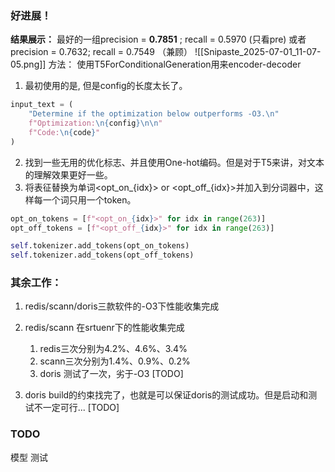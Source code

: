 ### 好进展！
**结果展示：**
最好的一组precision = **0.7851** ; recall = 0.5970  (只看pre)
或者precision = 0.7632; recall = 0.7549 （兼顾）
![[Snipaste_2025-07-01_11-07-05.png]]
方法：
使用T5ForConditionalGeneration用来encoder-decoder

1. 最初使用的是, 但是config的长度太长了。
```python
input_text = (
    "Determine if the optimization below outperforms -O3.\n"
    f"Optimization:\n{config}\n\n"
    f"Code:\n{code}"
)
```
2. 找到一些无用的优化标志、并且使用One-hot编码。但是对于T5来讲，对文本的理解效果更好一些。
3. 将表征替换为单词<opt_on_{idx}> or <opt_off_{idx}>并加入到分词器中，这样每一个词只用一个token。
```python
opt_on_tokens = [f"<opt_on_{idx}>" for idx in range(263)]
opt_off_tokens = [f"<opt_off_{idx}>" for idx in range(263)]

self.tokenizer.add_tokens(opt_on_tokens)
self.tokenizer.add_tokens(opt_off_tokens)
```


### 其余工作：
1. redis/scann/doris三款软件的-O3下性能收集完成

2. redis/scann 在srtuenr下的性能收集完成
	1. redis三次分别为4.2%、4.6%、3.4%
	2. scann三次分别为1.4%、0.9%、0.2%
	3. doris 测试了一次，劣于-O3 [TODO]

3. doris build的约束找完了，也就是可以保证doris的测试成功。但是启动和测试不一定可行...  [TODO]

### TODO
模型
测试